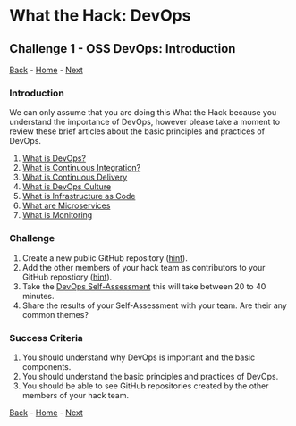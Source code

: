 # What the Hack: DevOps 

## Challenge 1 - OSS DevOps: Introduction
[Back](challenge00.md) - [Home](../../readme.md) - [Next](challenge02.md)

### Introduction

We can only assume that you are doing this What the Hack because you understand the importance of DevOps, however please take a moment to review these brief articles about the basic principles and practices of DevOps.

1. [What is DevOps?](https://docs.microsoft.com/en-us/azure/devops/learn/what-is-devops)
2. [What is Continuous Integration?](https://docs.microsoft.com/en-us/azure/devops/learn/what-is-continuous-integration)
3. [What is Continuous Delivery](https://docs.microsoft.com/en-us/azure/devops/learn/what-is-continuous-delivery)
4. [What is DevOps Culture](https://docs.microsoft.com/en-us/azure/devops/learn/what-is-devops-culture)
5. [What is Infrastructure as Code](https://docs.microsoft.com/en-us/azure/devops/learn/what-is-infrastructure-as-code)
6. [What are Microservices](https://docs.microsoft.com/en-us/azure/devops/learn/what-are-microservices)
7. [What is Monitoring](https://docs.microsoft.com/en-us/azure/devops/learn/what-is-monitoring)

### Challenge

1. Create a new public GitHub repository ([hint](https://help.github.com/en/articles/create-a-repo)).
2. Add the other members of your hack team as contributors to your GitHub repostiory ([hint](https://help.github.com/en/articles/inviting-collaborators-to-a-personal-repository)).
3. Take the [DevOps Self-Assessment](https://www.devopsassessment.net) this will take between 20 to 40 minutes. 
4. Share the results of your Self-Assessment with your team. Are their any common themes?


### Success Criteria

1. You should understand why DevOps is important and the basic components.
2. You should understand the basic principles and practices of DevOps.
4. You should be able to see GitHub repositories created by the other members of your hack team.

[Back](challenge00.md) - [Home](../../readme.md) - [Next](challenge02.md)